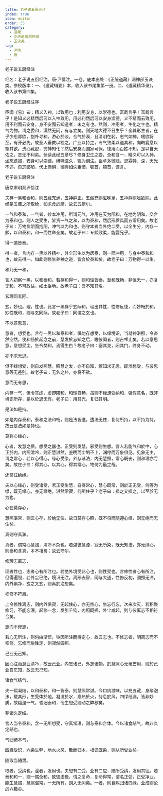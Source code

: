 ```yaml
---
title: 老子说五厨经注
index: true
icon: editor
order: 55
category:
  - 道藏
  - 正统道藏洞神部
  - 玉诀类
tag:
  - 尹情
  - 唐
---
```


老子说五厨经注  

经名：老子说五厨经注。唐·尹情注。一卷。底本出处：《正统道藏》洞神部玉诀类。参校版本：一、《道藏辑要》本，收入该书尾集第一册。二、《道藏精华录》，收入该书第四集。  

老子说五厨经注序  

臣闻《易》曰：精义入神，以致用也；利用安身，以崇德也。富哉言乎！富哉言乎！是知义必精然后可以入神致用，用必利然后可以安身崇德。义不精而云致用，用不利而云安身，身不安而云知道者，未之有也。然则，冲用者，生化之主也。精气为物，谓之委和，漠然无问，有与立矣。则天地大德不日生乎？全其形生者，在乎少思寡欲，抱朴寻和，游心於淡，合气於漠，且清明在躬，志气如神，嗜欲将至，有开必先。故圣人垂教以检之，广业以持之，专气致柔以道其和，向晦宴息以窒其欲。洗心藏密，穷神知化？然后安身而国家可保，德用而百姓不知，是以自天佑之，吉无不利矣。伏读此经五章尽？修身卫生之要，全和含一，精义可以入神，坐忘遗照，安身可以崇德，研味滋久，辄为训注。臣草茅微贱，恩霖特、深，天光不违，自忘鄙陋，伏上惭惧，徊徨如失臣惜，顿首，顿首，谨言。  

老子说五厨经注  

唐京肃明观尹恰注  

夫存一黑和泰和，则五藏充满，五神静正。五藏充则滋味足，五神静则嗜欲除。此经是五藏之所取给，如求食於厨，故云五厨尔。  

一气和泰和，一气者，妙本冲用，所谓元气，冲用在天为阳和，在地为阴和，交合为泰和也。则人之受生，皆资一气之和，以为泰和，然后形质具而五常用矣。故老子曰：万物负阴而抱阳，冲气以为和也。则守本者当外绝二受，以全生分，内存一熙，以和泰和，和一而性命全矣。故老子曰：专熙致柔，能婴兄乎。  

得一道皆泰。  

得一者，言内存一黑以养精神，外全形生以为居泰，则一熙冲用，与身中泰和和也，故云得一。如此则修生养神之道，皆合於泰和矣。故老子曰：万物得一以生。  

和乃无一和，  

言人初察一黑，以和泰和，若存和得一，则和理皆泰，至和既畅，非但无一，亦复无和，不可政诂，如土委地。故老子曰：吾不知其名。  

玄理同玄际。  

玄，妙也。理，性也。此言一黑存乎玄际和，理出其性，性修反德，而妙畅於和，妙性既和，则与玄同际。故老子曰：同谓之玄也。  

不以意思意，  

意者，想爱也。言存一黑以和泰和者，慎勿存想受，以缘境识，当凝神湛照，令杳然空然，使和畅於起念之前，慧发於忘知之后，瞻彼阕者，则吉祥止矣。若以意思意，意想受尘，坐令焚和，焉得生白？故老子曰：塞其兑，闭其门，终身不动。  

亦不求无思。  

但不绿想受，则自发照慧，照慧之发，亦不自知，若知求无思，即涉想受，与彼思意等无差别。故老子曰：无名之朴，亦将不欲。  

意而无有思，  

内存一气，但令其虚，虚即降和，和理自畅，虽则不缘想受纳和，强假意名，既非境识所存，是以於思无有。老子曰：用其光，复归其明。  

是法如是持。  

如是内存泰和，泰和之法和畅，则是法皆遣，遣法无住，复何所持，以不持为持，故云是法如是持也。  

莫将心缘心，  

心者，发慧之质，想受之器也。正受则发慧，邪受则生想。言人若能气和於中，心正於内，内照清冷，则正慧湛然，鉴明而尘垢不上，渊停而万象俱见。见象无主，谓之常心，若以心得心，缘心受染，外存诸法，内无慧照，常心既丧，则和理亦亏矣。故庄子曰：得其心，以其心，得其常心，物何为最之哉。  

还莫住绝缘。  

夫以心缘心，则受诸受，若正受生慧，自得常心，慧心既常，则於正无受，何等为绿，既无缘心，亦无缘绝，湛然常寂，何所住乎？老子曰：损之又损之，以至於无为也。  

心在莫存心，  

慧照湛常，则云心存，於绝无住，故日莫存心照，既不将而随迎心缘，则无绝而无住矣。  

真则守真渊。  

真者，谓常心慧照，清冷不杂也。若湛彼慧源，寂无所染，既无知法，亦无绿心，则泰和含真，本不相离；故云守尔。  

修理志离志，  

理者性也，志者心有所注也。若绝外境受此心也，则性受也。言修性者心有所注，但得遍照，若外尘已绝，境识无注，离形去智，同与大通，性修反初，圆照无滞，内外俱净，玄之又玄，则离於注想矣。  

积修不符离。  

上令修性离志，则内外俱寂，无起住心，亦无空心，坐忘行忘，次来次灭，若积聚修习，不能忘泯，起修一念，发引千钧，内照既摇，外尘咸起，则与彼离志不相符合矣。  

志而不修志，  

若心无所注，则何由渐悟，铃因所注而得定心，故云志也。不修志者，明离志而不积修，忘修而后性定，则寂然圆照。  

己业无己知。  

因心注而慧业清冷，故云己业。内忘诸己，外忘诸物，於慧照心无毫芒用，则於己业自忘知，故云无己知。  

诸食气结气，  

夫一熙凝结，以和泰和，和一皆泰，则慧照常湛。今口纳滋味，以充五藏，身聚泡沬，载其形，生受体於地，凝湿於水，禀热於火，恃息於风，四绿结漏，皆非妙质，故缁涅一气，昏汨泰和，令生想受则动之弊秽矣。  

非诸久定结。  

言人当令泰和，含一无所想受，守真常湛，则与泰和合体。今以诸食结气，故非久定结也。  

气归诸本气，  

四缘受识，六染生弊，地水火风，散而归本，根识既染，则从所受业矣。  

随取当随泄。  

取者，受纳也。泄者，发用也。夫想有二受，业有二应，随所受纳，发用其征。若泰和和一，则一熙全和，致彼虚极，谓之复命，复命得常，谓名正受，正受净业，能生慧照，慧照湛常，一无所有，则入无问矣。一者，则食熙归诸四绿，业成则沦於六趣矣。  
